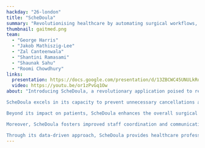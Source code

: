 ```yaml
---
hackday: "26-london"
title: "ScheDoula"
summary: "Revolutionising healthcare by automating surgical workflows, optimising theatre lists, and enhancing patient experiences with real-time data."
thumbnail: gaitmed.png
team:
  - "George Harris"
  - "Jakob Mathiszig-Lee"
  - "Zal Canteenwala"
  - "Shantini Ramasami"
  - "Shaunak Sahu"
  - "Roomi Chowdhury"
links:
  presentation: https://docs.google.com/presentation/d/13ZBCWC45UNULkRqLsMuxEAOj7kOkU_6hnL3ypHEV64s
  video: https://youtu.be/or1zPvGq1Ow
about: "Introducing ScheDoula, a revolutionary application poised to revolutionize theater scheduling within healthcare settings. ScheDoula leverages cutting-edge automation to address the inefficiencies commonly encountered in healthcare facility operations, particularly in theater scheduling.

ScheDoula excels in its capacity to prevent unnecessary cancellations and associated complications, streamlining scheduling processes and optimizing theater resource utilization. This proactive approach minimizes disruptions to planned surgeries, leading to improved patient outcomes and reduced peri-operative anxiety. Patients benefit from enhanced certainty regarding their scheduled procedures and minimized fasting periods.

Beyond its impact on patients, ScheDoula enhances the overall surgical experience by facilitating smoother coordination of procedures and reducing wait times. Real-time updates and personalized notifications alleviate patient concerns, contributing to a more positive pre-operative journey.

Moreover, ScheDoula fosters improved staff coordination and communication by optimizing theater schedules and reducing the need for overtime work. This fosters a supportive and efficient work environment, bolstering staff morale and ultimately enhancing patient care.

Through its data-driven approach, ScheDoula provides healthcare professionals with accurate performance insights, empowering informed decision-making regarding resource allocation and operational enhancements. By identifying areas for optimization and enhancing theater efficiency, ScheDoula ensures that healthcare facilities deliver top-tier care while maximizing operational efficiency."
---
```

